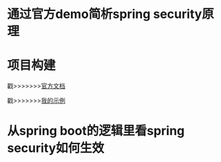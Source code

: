 # 通过官方demo简析spring security原理

# 项目构建

戳>>>>>>>[官方文档](https://spring.io/guides/gs/securing-web/)

戳>>>>>>>[我的示例](https://github.com/zidoshare/spring-boot-security-demo)

# 从spring boot的逻辑里看spring security如何生效


